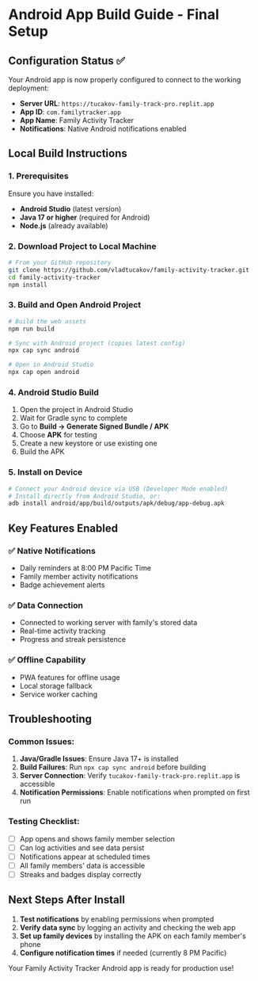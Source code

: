 # Android App Build Guide - Final Setup

## Configuration Status ✅

Your Android app is now properly configured to connect to the working deployment:
- **Server URL**: `https://tucakov-family-track-pro.replit.app`
- **App ID**: `com.familytracker.app`
- **App Name**: Family Activity Tracker
- **Notifications**: Native Android notifications enabled

## Local Build Instructions

### 1. Prerequisites
Ensure you have installed:
- **Android Studio** (latest version)
- **Java 17 or higher** (required for Android)
- **Node.js** (already available)

### 2. Download Project to Local Machine
```bash
# From your GitHub repository
git clone https://github.com/vladtucakov/family-activity-tracker.git
cd family-activity-tracker
npm install
```

### 3. Build and Open Android Project
```bash
# Build the web assets
npm run build

# Sync with Android project (copies latest config)
npx cap sync android

# Open in Android Studio
npx cap open android
```

### 4. Android Studio Build
1. Open the project in Android Studio
2. Wait for Gradle sync to complete
3. Go to **Build → Generate Signed Bundle / APK**
4. Choose **APK** for testing
5. Create a new keystore or use existing one
6. Build the APK

### 5. Install on Device
```bash
# Connect your Android device via USB (Developer Mode enabled)
# Install directly from Android Studio, or:
adb install android/app/build/outputs/apk/debug/app-debug.apk
```

## Key Features Enabled

### ✅ Native Notifications
- Daily reminders at 8:00 PM Pacific Time
- Family member activity notifications
- Badge achievement alerts

### ✅ Data Connection
- Connected to working server with family's stored data
- Real-time activity tracking
- Progress and streak persistence

### ✅ Offline Capability
- PWA features for offline usage
- Local storage fallback
- Service worker caching

## Troubleshooting

### Common Issues:
1. **Java/Gradle Issues**: Ensure Java 17+ is installed
2. **Build Failures**: Run `npx cap sync android` before building
3. **Server Connection**: Verify `tucakov-family-track-pro.replit.app` is accessible
4. **Notification Permissions**: Enable notifications when prompted on first run

### Testing Checklist:
- [ ] App opens and shows family member selection
- [ ] Can log activities and see data persist
- [ ] Notifications appear at scheduled times
- [ ] All family members' data is accessible
- [ ] Streaks and badges display correctly

## Next Steps After Install

1. **Test notifications** by enabling permissions when prompted
2. **Verify data sync** by logging an activity and checking the web app
3. **Set up family devices** by installing the APK on each family member's phone
4. **Configure notification times** if needed (currently 8 PM Pacific)

Your Family Activity Tracker Android app is ready for production use!